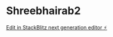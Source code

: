 # Shreebhairab2

[Edit in StackBlitz next generation editor ⚡️](https://stackblitz.com/~/github.com/M0nster-boo/Shreebhairab2)